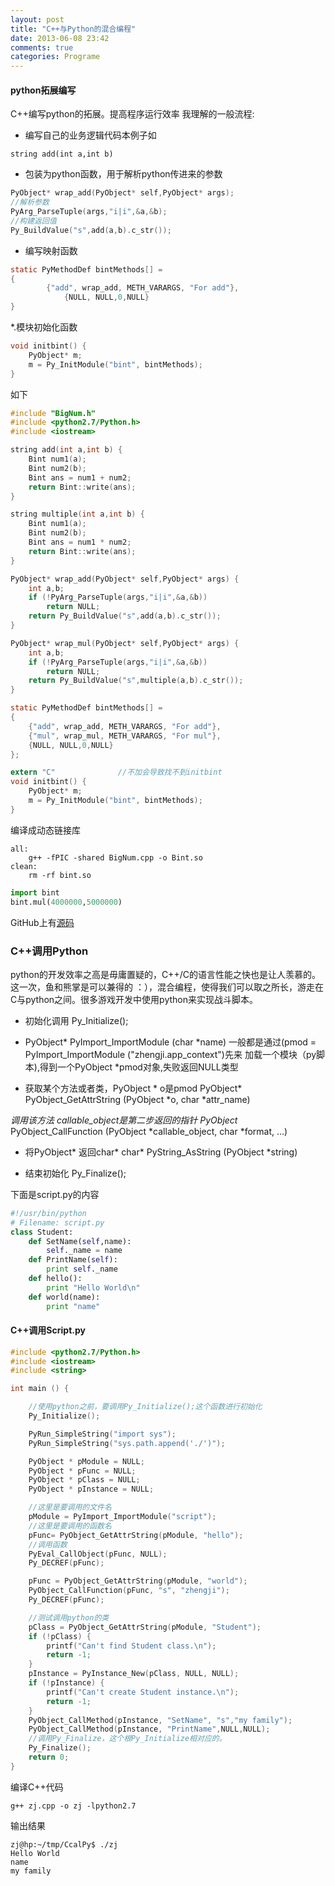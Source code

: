 ```yaml
---
layout: post
title: "C++与Python的混合编程"
date: 2013-06-08 23:42
comments: true
categories: Programe
---
```

#### python拓展编写
C++编写python的拓展。提高程序运行效率
我理解的一般流程:
* 编写自己的业务逻辑代码本例子如

```
string add(int a,int b)
```

* 包装为python函数，用于解析python传进来的参数

```c
PyObject* wrap_add(PyObject* self,PyObject* args);
//解析参数
PyArg_ParseTuple(args,"i|i",&a,&b);
//构建返回值
Py_BuildValue("s",add(a,b).c_str());
```

* 编写映射函数

```c
static PyMethodDef bintMethods[] =
{
        {"add", wrap_add, METH_VARARGS, "For add"},
            {NULL, NULL,0,NULL}
}
```

*.模块初始化函数

```c
void initbint() {
    PyObject* m;
    m = Py_InitModule("bint", bintMethods);
}

```

如下

```c    
#include "BigNum.h"
#include <python2.7/Python.h>
#include <iostream>

string add(int a,int b) {
    Bint num1(a);
    Bint num2(b);
    Bint ans = num1 + num2;
    return Bint::write(ans);
}

string multiple(int a,int b) {
    Bint num1(a);
    Bint num2(b);
    Bint ans = num1 * num2;
    return Bint::write(ans);
}

PyObject* wrap_add(PyObject* self,PyObject* args) {
    int a,b;
    if (!PyArg_ParseTuple(args,"i|i",&a,&b))
        return NULL;
    return Py_BuildValue("s",add(a,b).c_str());
}

PyObject* wrap_mul(PyObject* self,PyObject* args) {
    int a,b;
    if (!PyArg_ParseTuple(args,"i|i",&a,&b))
        return NULL;
    return Py_BuildValue("s",multiple(a,b).c_str());
}

static PyMethodDef bintMethods[] =
{
    {"add", wrap_add, METH_VARARGS, "For add"},
    {"mul", wrap_mul, METH_VARARGS, "For mul"},
    {NULL, NULL,0,NULL}
};

extern "C"              //不加会导致找不到initbint
void initbint() {
    PyObject* m;
    m = Py_InitModule("bint", bintMethods);
}
```

编译成动态链接库

```
all:
    g++ -fPIC -shared BigNum.cpp -o Bint.so
clean:
    rm -rf bint.so
```

```python           
import bint
bint.mul(4000000,5000000)
```

GitHub上有[源码](http://innerbrilliant.sinaapp.com/?p=515)

### C++调用Python

python的开发效率之高是毋庸置疑的，C++/C的语言性能之快也是让人羡慕的。这一次，鱼和熊掌是可以兼得的 ：），混合编程，使得我们可以取之所长，游走在C与python之间。很多游戏开发中使用python来实现战斗脚本。
* 初始化调用
Py_Initialize();

* PyObject* PyImport_ImportModule (char *name)
一般都是通过(pmod = PyImport_ImportModule ("zhengji.app_context")先来
加载一个模块（py脚本),得到一个PyObject *pmod对象,失败返回NULL类型

* 获取某个方法或者类，PyObject * o是pmod
PyObject* PyObject_GetAttrString (PyObject *o, char *attr_name)
 
*调用该方法 callable_object是第二步返回的指针
PyObject* PyObject_CallFunction (PyObject *callable_object, char *format, ...)
 
* 将PyObject* 返回char*
char* PyString_AsString (PyObject *string)
 
* 结束初始化
Py_Finalize();

下面是script.py的内容

```python
#!/usr/bin/python
# Filename: script.py
class Student:
    def SetName(self,name):
        self._name = name
    def PrintName(self):
        print self._name
    def hello():
        print "Hello World\n"
    def world(name):
        print "name" 
```

#### C++调用Script.py

```c
#include <python2.7/Python.h>
#include <iostream>
#include <string>

int main () {

    //使用python之前，要调用Py_Initialize();这个函数进行初始化
    Py_Initialize();

    PyRun_SimpleString("import sys");
    PyRun_SimpleString("sys.path.append('./')");

    PyObject * pModule = NULL;
    PyObject * pFunc = NULL;
    PyObject * pClass = NULL;
    PyObject * pInstance = NULL;

    //这里是要调用的文件名
    pModule = PyImport_ImportModule("script");
    //这里是要调用的函数名
    pFunc= PyObject_GetAttrString(pModule, "hello");
    //调用函数
    PyEval_CallObject(pFunc, NULL);
    Py_DECREF(pFunc); 

    pFunc = PyObject_GetAttrString(pModule, "world");
    PyObject_CallFunction(pFunc, "s", "zhengji");
    Py_DECREF(pFunc); 

    //测试调用python的类
    pClass = PyObject_GetAttrString(pModule, "Student");
    if (!pClass) {
        printf("Can't find Student class.\n");
        return -1;
    }
    pInstance = PyInstance_New(pClass, NULL, NULL);
    if (!pInstance) {
        printf("Can't create Student instance.\n");
        return -1;
    }
    PyObject_CallMethod(pInstance, "SetName", "s","my family");
    PyObject_CallMethod(pInstance, "PrintName",NULL,NULL);
    //调用Py_Finalize，这个根Py_Initialize相对应的。
    Py_Finalize();
    return 0;
}
```

编译C++代码

```
g++ zj.cpp -o zj -lpython2.7
```

输出结果

```
zj@hp:~/tmp/CcalPy$ ./zj
Hello World
name
my family
```

